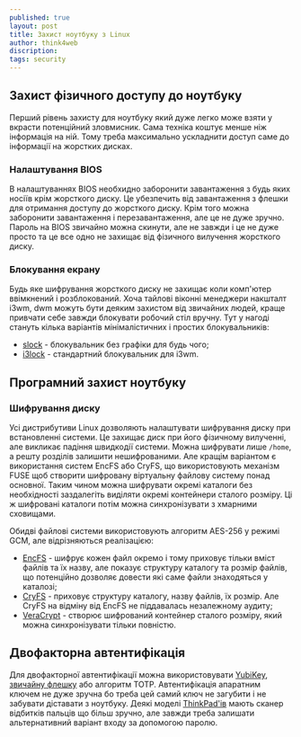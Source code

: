 ```yaml
---
published: true
layout: post
title: Захист ноутбуку з Linux 
author: think4web
discription:
tags: security 
---
```


## Захист фізичного доступу до ноутбуку

Перший рівень захисту для ноутбуку який дуже легко може взяти у вкрасти потенційний зловмисник. Сама техніка коштує менше ніж інформація на ній. Тому треба максимально ускладнити доступ саме до інформації на жорстких дисках.

### Налаштування BIOS

В налаштуваннях BIOS необхидно заборонити завантаження з будь яких носіїв крім жорсткого диску. Це убезпечить від завантаження з флешки для отримання доступу до жорсткого диску. Крім того можна заборонити завантаження і перезавантаження, але це не дуже зручно. Пароль на BIOS звичайно можна скинути, але не завжди і це не дуже просто та це все одно не захищає від фізичного вилучення жорсткого диску.

### Блокування екрану

Будь яке шифрування жорсткого диску не захищає коли комп'ютер ввімкнений і розблокований. Хоча тайлові віконні менеджери накшталт i3wm, dwm можуть бути деяким захистом від звичайних людей, краще привчати себе завжди блокувати робочий стіл вручну. Тут у нагоді стануть кілька варіантів мінімалістичних і простих блокувальників:
- [slock](/slock) - блокувальник без графіки для будь чого;
- [i3lock](/i3lock) - стандартний блокувальник для i3wm.

## Програмний захист ноутбуку

### Шифрування диску 

Усі дистрибутиви Linux дозволяють налаштувати шифрування диску при встановленні системи. Це захищає диск при його фізичному вилученні, але викликає падіння швидкодії системи. Можна шифрувати лише ```/home```, а решту розділів залишити нешифрованими. Але кращім варіантом є використання систем EncFS або CryFS, що використовують механізм FUSE щоб створити шифровану віртуальну файлову систему понад основної. Таким чином можна шифрувати окремі каталоги без необхідності заздалегіть виділяти окремі контейнери сталого розміру. Ці ж шифровані каталоги потім можна синхронізувати з хмарними сховищами.

Обидві файлові системи використовують алгоритм AES-256 у режимі GCM, але відрізняються реалізацією: 
- [EncFS](/EncFS/) - шифрує кожен файл окремо і тому приховує тільки вміст файлів та їх назву, але показує структуру каталогу та розмір файлів, що потенційно дозволяє довести які саме файли знаходяться у каталозі;
- [CryFS](/CryFS) - приховує структуру каталогу, назву файлів, їх розмір. Але CryFS на відміну від EncFS не піддавалась незалежному аудиту;
- [VeraCrypt](/VeraCrypt/) - створює шифрований контейнер сталого розміру, який можна синхронізувати тільки повністю.

## Двофакторна автентифікація

Для двофакторної автентифікації можна використовувати [YubiKey](/YubiKey/), [звичайну флешку](/pam_usb) або алгоритм TOTP. Автентифікація апаратним ключем не дуже зручна бо треба цей самий ключ не загубити і не забувати діставати з ноутбуку. Деякі моделі [ThinkPad'ів](https://think4web.github.io/ThinkPad/) мають сканер відбитків пальців що більш зручно, але завжди треба залишати альтернативний варіант входу за допомогою паролю.
